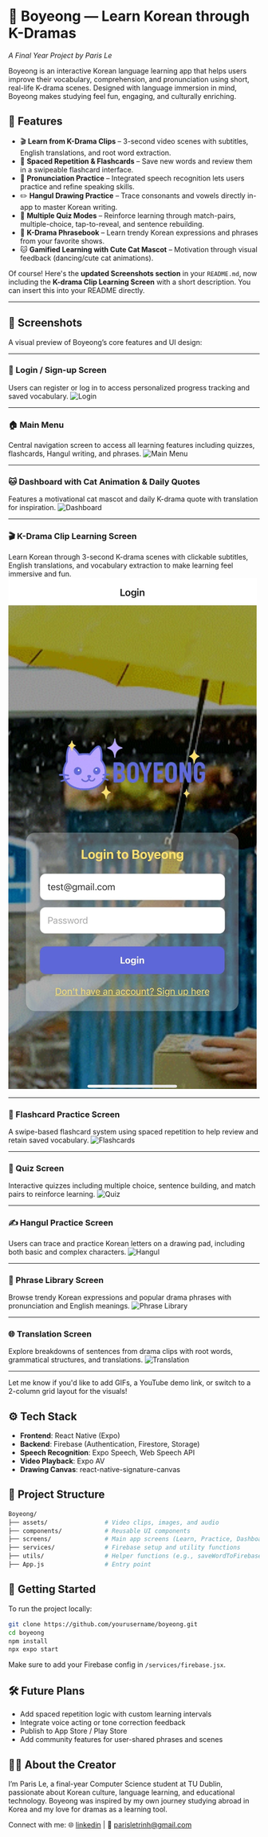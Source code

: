 # 🌸 Boyeong — Learn Korean through K-Dramas

*A Final Year Project by Paris Le*

Boyeong is an interactive Korean language learning app that helps users improve their vocabulary, comprehension, and pronunciation using short, real-life K-drama scenes. Designed with language immersion in mind, Boyeong makes studying feel fun, engaging, and culturally enriching.

## 📱 Features

* 🎬 **Learn from K-Drama Clips** – 3-second video scenes with subtitles, English translations, and root word extraction.
* 🧠 **Spaced Repetition & Flashcards** – Save new words and review them in a swipeable flashcard interface.
* 🎤 **Pronunciation Practice** – Integrated speech recognition lets users practice and refine speaking skills.
* ✏️ **Hangul Drawing Practice** – Trace consonants and vowels directly in-app to master Korean writing.
* 🧩 **Multiple Quiz Modes** – Reinforce learning through match-pairs, multiple-choice, tap-to-reveal, and sentence rebuilding.
* 💬 **K-Drama Phrasebook** – Learn trendy Korean expressions and phrases from your favorite shows.
* 🐱 **Gamified Learning with Cute Cat Mascot** – Motivation through visual feedback (dancing/cute cat animations).

Of course! Here's the **updated Screenshots section** in your `README.md`, now including the **K-drama Clip Learning Screen** with a short description. You can insert this into your README directly.

---

## 📸 Screenshots

A visual preview of Boyeong’s core features and UI design:

---


### 🔐 Login / Sign-up Screen

Users can register or log in to access personalized progress tracking and saved vocabulary.
![Login](screenshots/login.png)

---

### 🏠 Main Menu

Central navigation screen to access all learning features including quizzes, flashcards, Hangul writing, and phrases.
![Main Menu](screenshots/menu.png)

---

### 🐱 Dashboard with Cat Animation & Daily Quotes

Features a motivational cat mascot and daily K-drama quote with translation for inspiration.
![Dashboard](screenshots/dashboard.png)

---

### 🎬 K-Drama Clip Learning Screen

Learn Korean through 3-second K-drama scenes with clickable subtitles, English translations, and vocabulary extraction to make learning feel immersive and fun.
![K-Drama Clip Learning](assets/images/login.jpeg)

---

### 🧠 Flashcard Practice Screen

A swipe-based flashcard system using spaced repetition to help review and retain saved vocabulary.
![Flashcards](screenshots/flashcards.png)

---

### 🧩 Quiz Screen

Interactive quizzes including multiple choice, sentence building, and match pairs to reinforce learning.
![Quiz](screenshots/quiz.png)

---

### ✍️ Hangul Practice Screen

Users can trace and practice Korean letters on a drawing pad, including both basic and complex characters.
![Hangul](screenshots/hangul.png)

---

### 💬 Phrase Library Screen

Browse trendy Korean expressions and popular drama phrases with pronunciation and English meanings.
![Phrase Library](screenshots/phrases.png)

---

### 🌐 Translation Screen

Explore breakdowns of sentences from drama clips with root words, grammatical structures, and translations.
![Translation](screenshots/translation.png)

---

Let me know if you'd like to add GIFs, a YouTube demo link, or switch to a 2-column grid layout for the visuals!


## ⚙️ Tech Stack

* **Frontend**: React Native (Expo)
* **Backend**: Firebase (Authentication, Firestore, Storage)
* **Speech Recognition**: Expo Speech, Web Speech API
* **Video Playback**: Expo AV
* **Drawing Canvas**: react-native-signature-canvas

## 📂 Project Structure

```bash
Boyeong/
├── assets/                # Video clips, images, and audio
├── components/            # Reusable UI components
├── screens/               # Main app screens (Learn, Practice, Dashboard, etc.)
├── services/              # Firebase setup and utility functions
├── utils/                 # Helper functions (e.g., saveWordToFirebase)
├── App.js                 # Entry point
```

## 🚀 Getting Started

To run the project locally:

```bash
git clone https://github.com/yourusername/boyeong.git
cd boyeong
npm install
npx expo start
```

Make sure to add your Firebase config in `/services/firebase.jsx`.

## 🛠️ Future Plans

* Add spaced repetition logic with custom learning intervals
* Integrate voice acting or tone correction feedback
* Publish to App Store / Play Store
* Add community features for user-shared phrases and scenes

## 🧑‍🎓 About the Creator

I’m Paris Le, a final-year Computer Science student at TU Dublin, passionate about Korean culture, language learning, and educational technology. Boyeong was inspired by my own journey studying abroad in Korea and my love for dramas as a learning tool.

Connect with me:
🌐 [linkedin](https://www.linkedin.com/in/paristrinhle/) | 📧 [parisletrinh@gmail.com](mailto:paristrinhle@gmail.com)
